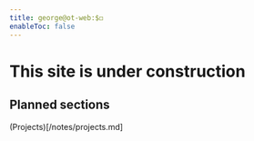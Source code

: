 ```yaml
---
title: george@ot-web:$◻️
enableToc: false
---
```

# This site is under construction

## Planned sections
(Projects)[/notes/projects.md]


